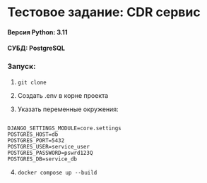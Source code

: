 <h1>Тестовое задание: CDR сервис</h1>

<h4>Версия Python: 3.11</h4>
<h4>СУБД: PostgreSQL</h4>

<h3>Запуск:</h3>

1. `git clone`

2. Создать .env в корне проекта

3. Указать переменные окружения:
```

DJANGO_SETTINGS_MODULE=core.settings
POSTGRES_HOST=db
POSTGRES_PORT=5432
POSTGRES_USER=service_user
POSTGRES_PASSWORD=pswrd123Q
POSTGRES_DB=service_db

```

4. `docker compose up --build`


